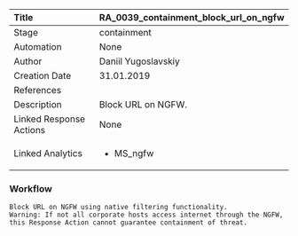 | Title          | RA_0039_containment_block_url_on_ngfw                                                                                                      |
|:---------------|:-----------------------------------------------------------------------------------------------------------------|
| Stage    | containment                                                            |
| Automation | None |
| Author    | Daniil Yugoslavskiy                                                          |
| Creation Date    | 31.01.2019                                            |
| References     | <ul></ul>                                  |
| Description    | Block URL on NGFW.                                                               |
| Linked Response Actions | None |
| Linked Analytics |<ul><li>MS_ngfw</li></ul> |


### Workflow

```
Block URL on NGFW using native filtering functionality.
Warning: If not all corporate hosts access internet through the NGFW, this Response Action cannot guarantee containment of threat.

```